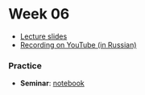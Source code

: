 # Week 06

- [Lecture slides](TBA)
- [Recording on YouTube (in Russian)](TBA)

### Practice

- **Seminar**: [notebook](TBA)

